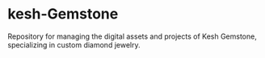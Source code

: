 # kesh-Gemstone
Repository for managing the digital assets and projects of Kesh Gemstone, specializing in custom diamond jewelry.

